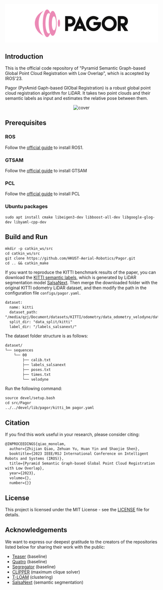 <div align="center">
    <img src="docs/pagor.png" alt="pagor">
</div>

## Introduction

This is the official code repository of "Pyramid Semantic Graph-based Global Point Cloud Registration with Low Overlap", which is accepted by IROS'23.

Pagor (PyrAmid Gaph-based GlObal Registration) is a robust global point cloud registration algorithm for LiDAR. It takes two point clouds and their semantic labels as input and estimates the relative pose between them.

<div align="center">
    <img src="./docs/cover.png" width="640" alt="cover">
</div>

## Prerequisites
### ROS
Follow the [official guide](http://wiki.ros.org/ROS/Installation) to install ROS1.
### GTSAM
Follow the [official guide](https://gtsam.org/get_started/) to install GTSAM
### PCL
Follow the [official guide](https://pointclouds.org/downloads/) to install PCL
### Ubuntu packages
```angular2html
sudo apt install cmake libeigen3-dev libboost-all-dev libgoogle-glog-dev libyaml-cpp-dev
```

## Build and Run
```
mkdir -p catkin_ws/src
cd catkin_ws/src
git clone https://github.com/HKUST-Aerial-Robotics/Pagor.git
cd .. && catkin_make
```
If you want to reproduce the KITTI benchmark results of the paper, you can download the [KITTI semantic labels](https://hkustconnect-my.sharepoint.com/:u:/g/personal/zqiaoac_connect_ust_hk/Ebw6JHkgeKBMhOARra0zNz4BxqK44ye5Qli0el-_g7ioiw?e=nrT4Ji), which is 
generated by LiDAR segmentation model [SalsaNext](https://github.com/TiagoCortinhal/SalsaNext.git). Then merge the downloaded folder with the original KITTI odometry LiDAR dataset, and then modify the path in the configuration file `configs/pagor.yaml`.
```angular2html
dataset:
  name: kitti
  dataset_path: "/media/qzj/Document/datasets/KITTI/odometry/data_odometry_velodyne/dataset/sequences"
  split_dir: "data_split/kitti"
  label_dir: "/labels_salsanext/"
```
The dataset folder structure is as follows:
```angular2html
dataset/
└── sequences
    └── 00
        ├── calib.txt
        ├── labels_salsanext
        ├── poses.txt
        ├── times.txt
        └── velodyne
```
Run the following command:
```
source devel/setup.bash
cd src/Pagor
../../devel/lib/pagor/kitti_bm pagor.yaml
```

## Citation
If you find this work useful in your research, please consider citing:
```
@INPROCEEDINGS{qiao_monolam,
  author={Zhijian Qiao, Zehuan Yu, Huan Yin and Shaojie Shen},
  booktitle={2023 IEEE/RSJ International Conference on Intelligent Robots and Systems (IROS)}, 
  title={Pyramid Semantic Graph-based Global Point Cloud Registration with Low Overlap}, 
  year={2023},
  volume={},
  number={}}
```

## License
This project is licensed under the MIT License - see the [LICENSE](LICENSE) file for details.

## Acknowledgements
We want to express our deepest gratitude to the creators of the repositories listed below for sharing their work with the public:
* [Teaser](https://github.com/MIT-SPARK/TEASER-plusplus) (baseline)
* [Quatro](https://github.com/url-kaist/Quatro) (baseline)
* [Segregator](https://github.com/Pamphlett/Segregator) (baseline)
* [CLIPPER](https://github.com/mit-acl/clipper) (maximum clique solver)
* [T-LOAM](https://github.com/zpw6106/tloam) (clustering) 
* [SalsaNext](https://github.com/TiagoCortinhal/SalsaNext.git) (semantic segmentation)
